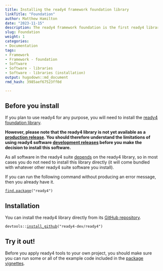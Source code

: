 ```yaml
---
title: Installing the ready4 framework foundation library
linkTitle: "Foundation"
author: Matthew Hamilton
date: "2023-11-15"
description: The ready4 framework foundation is the first ready4 library you should install.
slug: Foundation
weight: 1
categories: 
- Documentation
tags: 
- Framework
- Framework - foundation
- Software
- Software - libraries
- Software - libraries (installation)
output: hugodown::md_document
rmd_hash: 3985aef67523ff0d

---
```


## Before you install

If you plan to use ready4 for any purpose, you will need to install the [ready4 foundation library](https://ready4-dev.github.io/ready4/).

**However, please note that the ready4 library is not yet available as a [production release](/docs/software/status/production-releases/). You should therefore understand the limitations of using ready4 software [development releases](/docs/software/status/development-releases/) before you make the decision to install this software.**

As all software in the ready4 suite [depends](/docs/software/libraries/dependencies/) on the ready4 library, so in most cases you do not need to install this library directly (it will come bundled with whatever other ready4 suite software you install).

If you can run the following command without producing an error message, then you already have it.

<div class="highlight">

<pre class='chroma'><code class='language-r' data-lang='r'><span><span class='nf'><a href='https://rdrr.io/r/base/find.package.html'>find.package</a></span><span class='o'>(</span><span class='s'>"ready4"</span><span class='o'>)</span></span></code></pre>

</div>

## Installation

You can install the ready4 library directly from its [GitHub repository](https://github.com/ready4-dev/ready4).

<div class="highlight">

<pre class='chroma'><code class='language-r' data-lang='r'><span><span class='nf'>devtools</span><span class='nf'>::</span><span class='nf'><a href='https://remotes.r-lib.org/reference/install_github.html'>install_github</a></span><span class='o'>(</span><span class='s'>"ready4-dev/ready4"</span><span class='o'>)</span></span></code></pre>

</div>

## Try it out!

Before you apply ready4 tools to your own project, you should make sure you can run some or all of the example code included in the [package vignettes](https://ready4-dev.github.io/ready4/articles/).

